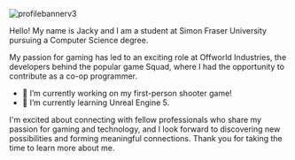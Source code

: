![profilebannerv3](https://github.com/JwL-01/JwL-01/assets/38309953/fba2d06c-3187-4024-a91e-01460b46bc07)


Hello! My name is Jacky and I am a student at Simon Fraser University pursuing a Computer Science degree.


My passion for gaming has led to an exciting role at Offworld Industries, the developers behind the popular game Squad, where I had the opportunity to contribute as a co-op programmer.

- 🔭 I’m currently working on my first-person shooter game!
- 🌱 I’m currently learning Unreal Engine 5.

I'm excited about connecting with fellow professionals who share my passion for gaming and technology, and I look forward to discovering new possibilities and forming meaningful connections. Thank you for taking the time to learn more about me.

<!--
**JwL-01/JwL-01** is a ✨ _special_ ✨ repository because its `README.md` (this file) appears on your GitHub profile.

Here are some ideas to get you started:

- 🔭 I’m currently working on ...
- 🌱 I’m currently learning ...
- 👯 I’m looking to collaborate on ...
- 🤔 I’m looking for help with ...
- 💬 Ask me about ...
- 📫 How to reach me: ...
- 😄 Pronouns: ...
- ⚡ Fun fact: ...
-->
